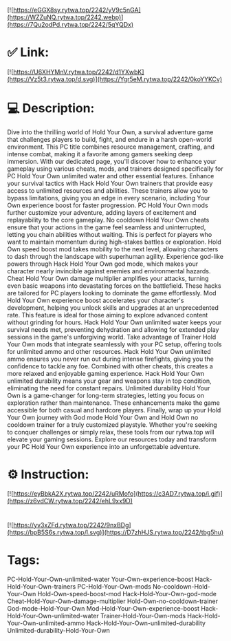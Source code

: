 [![https://eGGX8sy.rytwa.top/2242/yV9c5nGA](https://WZZuNQ.rytwa.top/2242.webp)](https://7Qu2odPd.rytwa.top/2242/5qYQDx)
# ✅ Link:
[![https://U6XHYMnV.rytwa.top/2242/d1YXwbK](https://Vz5t3.rytwa.top/d.svg)](https://Ygr5eM.rytwa.top/2242/0koYYKCv)
# 💻 Description:
Dive into the thrilling world of Hold Your Own, a survival adventure game that challenges players to build, fight, and endure in a harsh open-world environment. This PC title combines resource management, crafting, and intense combat, making it a favorite among gamers seeking deep immersion. With our dedicated page, you'll discover how to enhance your gameplay using various cheats, mods, and trainers designed specifically for PC Hold Your Own unlimited water and other essential features.
Enhance your survival tactics with Hack Hold Your Own trainers that provide easy access to unlimited resources and abilities. These trainers allow you to bypass limitations, giving you an edge in every scenario, including Your Own experience boost for faster progression. PC Hold Your Own mods further customize your adventure, adding layers of excitement and replayability to the core gameplay.
No cooldown Hold Your Own cheats ensure that your actions in the game feel seamless and uninterrupted, letting you chain abilities without waiting. This is perfect for players who want to maintain momentum during high-stakes battles or exploration. Hold Own speed boost mod takes mobility to the next level, allowing characters to dash through the landscape with superhuman agility.
Experience god-like powers through Hack Hold Your Own god mode, which makes your character nearly invincible against enemies and environmental hazards. Cheat Hold Your Own damage multiplier amplifies your attacks, turning even basic weapons into devastating forces on the battlefield. These hacks are tailored for PC players looking to dominate the game effortlessly.
Mod Hold Your Own experience boost accelerates your character's development, helping you unlock skills and upgrades at an unprecedented rate. This feature is ideal for those aiming to explore advanced content without grinding for hours. Hack Hold Your Own unlimited water keeps your survival needs met, preventing dehydration and allowing for extended play sessions in the game's unforgiving world.
Take advantage of Trainer Hold Your Own mods that integrate seamlessly with your PC setup, offering tools for unlimited ammo and other resources. Hack Hold Your Own unlimited ammo ensures you never run out during intense firefights, giving you the confidence to tackle any foe. Combined with other cheats, this creates a more relaxed and enjoyable gaming experience.
Hack Hold Your Own unlimited durability means your gear and weapons stay in top condition, eliminating the need for constant repairs. Unlimited durability Hold Your Own is a game-changer for long-term strategies, letting you focus on exploration rather than maintenance. These enhancements make the game accessible for both casual and hardcore players.
Finally, wrap up your Hold Your Own journey with God mode Hold Your Own and Hold Own no cooldown trainer for a truly customized playstyle. Whether you're seeking to conquer challenges or simply relax, these tools from our rytwa.top will elevate your gaming sessions. Explore our resources today and transform your PC Hold Your Own experience into an unforgettable adventure.

# ⚙️ Instruction:
[![https://eyBbkA2X.rytwa.top/2242/uRMofo](https://c3AD7.rytwa.top/i.gif)](https://z6vdCW.rytwa.top/2242/ehL9xx9D)
#
[![https://yv3xZFd.rytwa.top/2242/9nxBDg](https://bpB5S6s.rytwa.top/l.svg)](https://D7zhHJS.rytwa.top/2242/tbg5hu)
# Tags:
PC-Hold-Your-Own-unlimited-water Your-Own-experience-boost Hack-Hold-Your-Own-trainers PC-Hold-Your-Own-mods No-cooldown-Hold-Your-Own Hold-Own-speed-boost-mod Hack-Hold-Your-Own-god-mode Cheat-Hold-Your-Own-damage-multiplier Hold-Own-no-cooldown-trainer God-mode-Hold-Your-Own Mod-Hold-Your-Own-experience-boost Hack-Hold-Your-Own-unlimited-water Trainer-Hold-Your-Own-mods Hack-Hold-Your-Own-unlimited-ammo Hack-Hold-Your-Own-unlimited-durability Unlimited-durability-Hold-Your-Own





